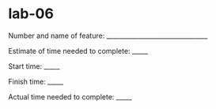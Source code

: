 # lab-06

Number and name of feature: ________________________________

Estimate of time needed to complete: _____

Start time: _____

Finish time: _____

Actual time needed to complete: _____